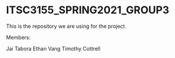 # ITSC3155_SPRING2021_GROUP3
This is the repository we are using for the project.


Members:


Jai Tabora
Ethan Vang
Timothy Cottrell
